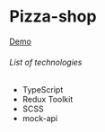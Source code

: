 # Pizza-shop

[Demo](https://tazalov.github.io/react_pizza/#/)

###### List of technologies
* TypeScript
* Redux Toolkit
* SCSS
* mock-api
